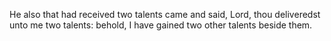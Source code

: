 He also that had received two talents came and said, Lord, thou deliveredst unto me two talents: behold, I have gained two other talents beside them.
